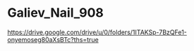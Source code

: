 # Galiev_Nail_908
https://drive.google.com/drive/u/0/folders/1ITAKSp-7BzQFe1-onyemoseg80aXsBTc?ths=true
